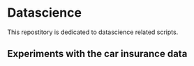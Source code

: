# Datascience
This repostitory is dedicated to datascience related scripts.

## Experiments with the car insurance data

